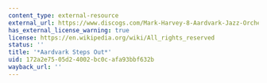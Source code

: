 ```yaml
---
content_type: external-resource
external_url: https://www.discogs.com/Mark-Harvey-8-Aardvark-Jazz-Orchestra-The-Aardvark-Steps-Out/release/4142867
has_external_license_warning: true
license: https://en.wikipedia.org/wiki/All_rights_reserved
status: ''
title: '*Aardvark Steps Out*'
uid: 172a2e75-05d2-4002-bc0c-afa93bbf632b
wayback_url: ''
---
```

